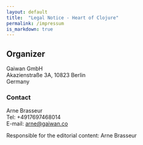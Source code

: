 ```yaml
---
layout: default
title:  "Legal Notice - Heart of Clojure"
permalink: /impressum
is_markdown: true
---
```


## Organizer

Gaiwan GmbH<br>
Akazienstraße 3A, 10823 Berlin<br>
Germany<br>

### Contact

Arne Brasseur<br>
Tel: +4917697468014<br>
E-mail: arne@gaiwan.co

Responsible for the editorial content:
Arne Brasseur

